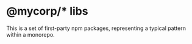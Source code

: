 # @mycorp/\* libs

This is a set of first-party npm packages, representing a typical pattern within a monorepo.
